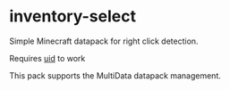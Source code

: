 # inventory-select
Simple Minecraft datapack for right click detection.

Requires [uid](https://www.github.com/RealZorby/uid) to work

This pack supports the MultiData datapack management.
